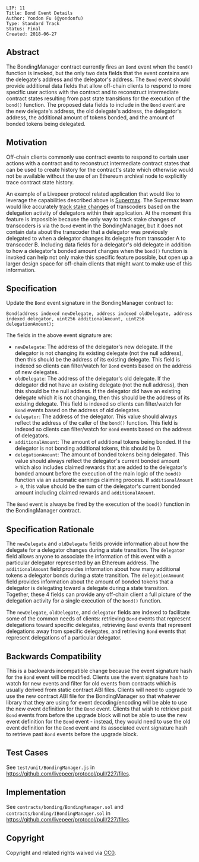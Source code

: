     LIP: 11
    Title: Bond Event Details
    Author: Yondon Fu (@yondonfu)
    Type: Standard Track
    Status: Final
    Created: 2018-06-27

## Abstract

The BondingManager contract currently fires an `Bond` event when the `bond()` function is invoked, but the only two data fields that the event contains are 
the delegate's address and the delegator's address. The `Bond` event should provide additional data fields that allow off-chain clients to respond to 
more specific user actions with the contract and to reconstruct intermediate contract states resulting from past state transitions for the 
execution of the `bond()` function. The proposed data fields to include in the `Bond` event are the new delegate's address, the old delegate's address, the delegator's address, the additional amount of tokens bonded, and the amount of bonded tokens being delegated.

## Motivation

Off-chain clients commonly use contract events to respond to certain user actions with a contract and to reconstruct intermediate contract states that 
can be used to create history for the contract's state which otherwise would not be available without the use of an Ethereum archival node to explicitly 
trace contract state history. 

An example of a Livepeer protocol related application that would like to leverage the capabilities described above is [Supermax](https://www.supermax.cool/livepeer). 
The Supermax team would like accurately [track stake changes](https://github.com/livepeer/protocol/issues/224) of transcoders based on the delegation activity of delegators within their application. At the 
moment this feature is impossible because the only way to track stake changes of transcoders is via the `Bond` event in the BondingManager, but it does not 
contain data about the transcoder that a delegator was previously delegated to when a delegator changes its delegate from transcoder A to transcoder B. Including 
data fields for a delegator's old delegate in addition to how a delegator's bonded amount changes when the `bond()` function is invoked can help 
not only make this specific feature possible, but open up a larger design space for off-chain clients that might want to make use of this information.

## Specification

Update the `Bond` event signature in the BondingManager contract to:

```
Bond(address indexed newDelegate, address indexed oldDelegate, address indexed delegator, uint256 additionalAmount, uint256 delegationAmount);
```

The fields in the above event signature are:
- `newDelegate`: The address of the delegator's new delegate. If the delegator is not changing its existing delegate (not the null address), then 
this should be the address of its existing delegate. This field is indexed so clients can filter/watch for `Bond` events based on the address of new delegates.
- `oldDelegate`: The address of the delegator's old delegate. If the delegator did not have an existing delegate (not the null address), then
this should be the null address. If the delegator did have an existing delegate which it is not changing, then this should be the address of its existing delegate. This field is indexed so clients can filter/watch for `Bond` events based on the address of old delegates.
- `delegator`: The address of the delegator. This value should always reflect the address of the caller of the `bond()` function. This field is indexed so clients can filter/watch for `Bond` events based on the address of delegators.
- `additionalAmount`: The amount of additional tokens being bonded. If the delegator is not bonding additional tokens, this should be 0.
- `delegationAmount`: The amount of bonded tokens being delegated. This value should always reflect the delegator's current bonded amount which also includes claimed rewards that are added to the delegator's bonded amount before the execution of the main logic of the `bond()` function via an automatic earnings claiming process. If `additionalAmount > 0`, this value should be the sum of the delegator's current bonded amount including claimed rewards and `additionalAmount`.

The `Bond` event is always be fired by the execution of the `bond()` function in the BondingManager contract.

## Specification Rationale

The `newDelegate` and `oldDelegate` fields provide information about how the delegate for a delegator changes during a state transition. The `delegator` field allows anyone to associate the information of this event with a particular delegator represented by an Ethereum address. The `additionalAmount` field provides information about how many additional tokens a delegator bonds during a state transition. The `delegationAmount` field provides information about the amount of bonded tokens that a delegator is delegating toward a delegate during a state transition. Together, these 4 fields can provide any off-chain client a full picture of the delegation activity for a single execution of the `bond()` function.

The `newDelegate`, `oldDelegate`, and `delegator` fields are indexed to facilitate some of the common needs of clients: retrieving `Bond` events that represent delegations toward specific delegates, retrieving `Bond` events that represent delegations away from specific delegates, and retrieving `Bond` events that represent delegations of a particular delegator.

## Backwards Compatibility

This is a backwards incompatible change because the event signature hash for the `Bond` event will be modified. Clients use the event signature hash to watch for new events and filter for old events from contracts which is usually derived from static contract ABI files. Clients will need to upgrade to use the new contract ABI file for the BondingManager so that whatever library that they are using for event decoding/encoding will be able to use the new event definition for the `Bond` event. Clients that wish to retrieve past `Bond` events from before the upgrade block will not be able to use the new event definition for the `Bond` event - instead, they would need to use the old event definition for the `Bond` event and its associated event signature hash to retrieve past `Bond` events before the upgrade block.

## Test Cases

See `test/unit/BondingManager.js` in https://github.com/livepeer/protocol/pull/227/files.

## Implementation

See `contracts/bonding/BondingManager.sol` and `contracts/bonding/IBondingManager.sol` in https://github.com/livepeer/protocol/pull/227/files.

## Copyright

Copyright and related rights waived via [CC0](https://creativecommons.org/publicdomain/zero/1.0/).
